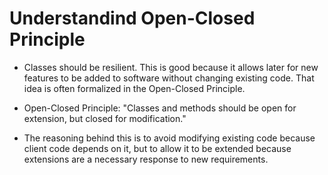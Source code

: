 # Understandind Open-Closed Principle

- Classes should be resilient. This is good because it allows later for new features to be added to software without changing existing code. That idea is often formalized in the Open-Closed Principle.

- Open-Closed Principle: "Classes and methods should be open for extension, but closed for modification."

- The reasoning behind this is to avoid modifying existing code because client code depends on it, but to allow it to be extended because extensions are a necessary response to new requirements.
